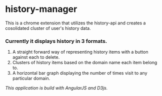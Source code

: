 # history-manager
This is a chrome extension that utilizes the history-api and creates a cosolidated cluster of user's history data.

### Currently it displays history in 3 formats.

1. A straight forward way of representing history items with a button against each to delete.
2. Clusters of history items based on the domain name each item belong to.
3. A horizontal bar graph displaying the number of times visit to any particular domain.


*This application is build with AngularJS and D3js.*
